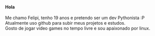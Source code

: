 #### Hola
Me chamo Felipi, tenho 19 anos e pretendo ser um dev Pythonista :P<br/>
Atualmente uso github para subir meus projetos e estudos.<br/>
Gosto de jogar vídeo games no tempo livre e sou apaixonado por linux.
